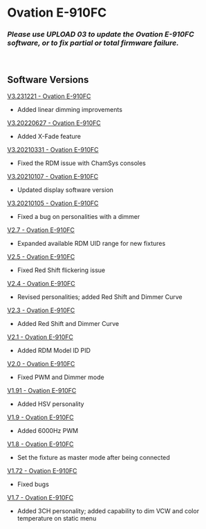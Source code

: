 # Ovation E-910FC

### ***Please use UPLOAD 03 to update the Ovation E-910FC software, or to fix partial or total firmware failure.***
&nbsp;

## Software Versions

[V3.231221 - Ovation E-910FC](https://github.com/Chauvet-Pro/OVATIONE910FC/blob/4920fbc41b2c9882c4e172754b22ff45f76e64dd/Firmware/V3.231221.zip)
- Added linear dimming improvements

[V3.20220627 - Ovation E-910FC](https://github.com/Chauvet-Pro/OVATIONE910FC/blob/32e09c98f0a0827411e690f80c0bbf9fb8ba9b8b/Firmware/V3.20220627.zip)
- Added X-Fade feature

[V3.20210331 - Ovation E-910FC](https://github.com/Chauvet-Pro/OVATIONE910FC/blob/32e09c98f0a0827411e690f80c0bbf9fb8ba9b8b/Firmware/V3.20210331.zip)
- Fixed the RDM issue with ChamSys consoles

[V3.20210107 - Ovation E-910FC](https://github.com/Chauvet-Pro/OVATIONE910FC/blob/32e09c98f0a0827411e690f80c0bbf9fb8ba9b8b/Firmware/V3.20210107.zip)
- Updated display software version

[V3.20210105 - Ovation E-910FC](https://github.com/Chauvet-Pro/OVATIONE910FC/blob/32e09c98f0a0827411e690f80c0bbf9fb8ba9b8b/Firmware/V3.20210105.zip)
- Fixed a bug on personalities with a dimmer

[V2.7 - Ovation E-910FC](https://github.com/Chauvet-Pro/OVATIONE910FC/blob/32e09c98f0a0827411e690f80c0bbf9fb8ba9b8b/Firmware/V2.7.zip)
- Expanded available RDM UID range for new fixtures

[V2.5 - Ovation E-910FC](https://github.com/Chauvet-Pro/OVATIONE910FC/blob/32e09c98f0a0827411e690f80c0bbf9fb8ba9b8b/Firmware/V2.5.zip)
- Fixed Red Shift flickering issue

[V2.4 - Ovation E-910FC](https://github.com/Chauvet-Pro/OVATIONE910FC/blob/32e09c98f0a0827411e690f80c0bbf9fb8ba9b8b/Firmware/V2.4.zip)
- Revised personalities; added Red Shift and Dimmer Curve

[V2.3 - Ovation E-910FC](https://github.com/Chauvet-Pro/OVATIONE910FC/blob/32e09c98f0a0827411e690f80c0bbf9fb8ba9b8b/Firmware/V2.3.zip)
- Added Red Shift and Dimmer Curve

[V2.1 - Ovation E-910FC](https://github.com/Chauvet-Pro/OVATIONE910FC/blob/32e09c98f0a0827411e690f80c0bbf9fb8ba9b8b/Firmware/V2.1.zip)
- Added RDM Model ID PID

[V2.0 - Ovation E-910FC](https://github.com/Chauvet-Pro/OVATIONE910FC/blob/32e09c98f0a0827411e690f80c0bbf9fb8ba9b8b/Firmware/V2.0.zip)
- Fixed PWM and Dimmer mode

[V1.91 - Ovation E-910FC](https://github.com/Chauvet-Pro/OVATIONE910FC/blob/32e09c98f0a0827411e690f80c0bbf9fb8ba9b8b/Firmware/V1.91.zip)
- Added HSV personality

[V1.9 - Ovation E-910FC](https://github.com/Chauvet-Pro/OVATIONE910FC/blob/32e09c98f0a0827411e690f80c0bbf9fb8ba9b8b/Firmware/V1.9.zip)
- Added 6000Hz PWM

[V1.8 - Ovation E-910FC](https://github.com/Chauvet-Pro/OVATIONE910FC/blob/32e09c98f0a0827411e690f80c0bbf9fb8ba9b8b/Firmware/V1.8.zip)
- Set the fixture as master mode after being connected

[V1.72 - Ovation E-910FC](https://github.com/Chauvet-Pro/OVATIONE910FC/blob/32e09c98f0a0827411e690f80c0bbf9fb8ba9b8b/Firmware/V1.72.zip)
- Fixed bugs

[V1.7 - Ovation E-910FC](https://github.com/Chauvet-Pro/OVATIONE910FC/blob/32e09c98f0a0827411e690f80c0bbf9fb8ba9b8b/Firmware/V1.7.zip)
- Added 3CH personality; added capability to dim VCW and color temperature on static menu

